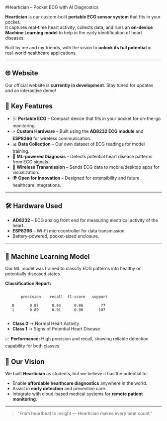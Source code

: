 #Heartician – Pocket ECG with AI Diagnostics

**Heartician** is our custom-built **portable ECG sensor system** that fits in your pocket.  
It captures real-time heart activity, collects data, and runs an **on-device Machine Learning model** to help in the early identification of heart diseases.  

Built by me and my friends, with the vision to **unlock its full potential** in real-world healthcare applications.

---

## 🌐 Website
Our official website is **currently in development**. Stay tuned for updates and an interactive demo!

## 🔬 Key Features

- 🩺 **Portable ECG** – Compact device that fits in your pocket for on-the-go monitoring.
- ⚡ **Custom Hardware** – Built using the **AD8232 ECG module** and **ESP8266** for wireless communication.
- 📊 **Data Collection** – Our own dataset of ECG readings for model training.
- 🤖 **ML-powered Diagnosis** – Detects potential heart disease patterns from ECG signals.
- 📱 **Wireless Transmission** – Sends ECG data to mobile/desktop apps for visualization.
- 🌍 **Open for Innovation** – Designed for extensibility and future healthcare integrations.

---

## 🛠 Hardware Used

- **AD8232** – ECG analog front end for measuring electrical activity of the heart.
- **ESP8266** – Wi-Fi microcontroller for data transmission.
- Battery-powered, pocket-sized enclosure.

---

## 🧠 Machine Learning Model

Our ML model was trained to classify ECG patterns into healthy or potentially diseased states.

**Classification Report:**
```

```
           precision    recall  f1-score   support

       0       0.87      0.84      0.86        77
       1       0.89      0.91      0.90       107
```

```

- **Class 0** → Normal Heart Activity  
- **Class 1** → Signs of Potential Heart Disease  

📈 **Performance:** High precision and recall, showing reliable detection capability for both classes.
## 🌟 Our Vision

We built **Heartician** as students, but we believe it has the potential to:
- Enable **affordable healthcare diagnostics** anywhere in the world.
- Assist in **early detection** and preventive care.
- Integrate with cloud-based medical systems for **remote patient monitoring**.

---
> "From heartbeat to insight — Heartician makes every beat count."
```

